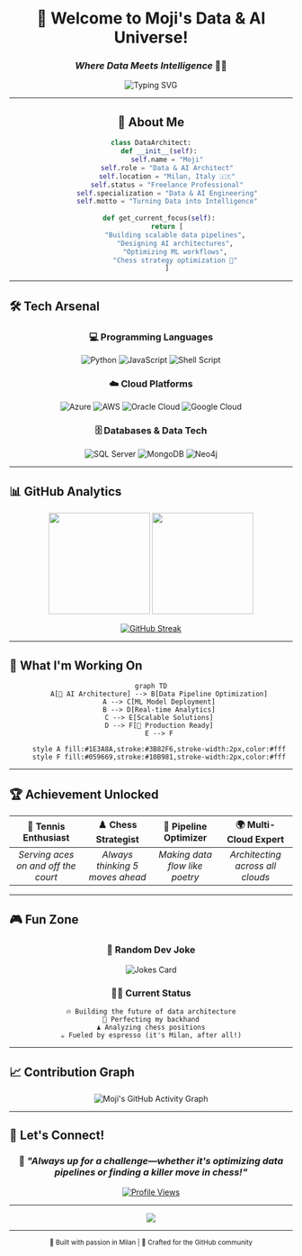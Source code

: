 <div align="center">
  
# 🚀 Welcome to Moji's Data & AI Universe! 
### *Where Data Meets Intelligence* 🧠✨

<img src="https://readme-typing-svg.herokuapp.com?font=Fira+Code&size=30&duration=3000&pause=1000&color=1E3A8A&vCenter=true&width=600&lines=Data+%26+AI+Architect;Freelance+Professional;Milan%2C+Italy+%F0%9F%87%AE%F0%9F%87%B9;Always+Up+for+a+Challenge!" alt="Typing SVG" />

</div>

---

<div align="center">
  
## 🎯 About Me

```python
class DataArchitect:
    def __init__(self):
        self.name = "Moji"
        self.role = "Data & AI Architect"
        self.location = "Milan, Italy 🇮🇹"
        self.status = "Freelance Professional"
        self.specialization = "Data & AI Engineering"
        self.motto = "Turning Data into Intelligence"
        
    def get_current_focus(self):
        return [
            "Building scalable data pipelines",
            "Designing AI architectures",
            "Optimizing ML workflows",
            "Chess strategy optimization 🏁"
        ]
```

</div>

---

## 🛠️ Tech Arsenal

<div align="center">

### 💻 Programming Languages
![Python](https://img.shields.io/badge/Python-3776AB?style=for-the-badge&logo=python&logoColor=white)
![JavaScript](https://img.shields.io/badge/JavaScript-F7DF1E?style=for-the-badge&logo=javascript&logoColor=black)
![Shell Script](https://img.shields.io/badge/Shell_Script-121011?style=for-the-badge&logo=gnu-bash&logoColor=white)

### ☁️ Cloud Platforms
![Azure](https://img.shields.io/badge/Microsoft_Azure-0089D0?style=for-the-badge&logo=microsoft-azure&logoColor=white)
![AWS](https://img.shields.io/badge/Amazon_AWS-232F3E?style=for-the-badge&logo=amazon-aws&logoColor=white)
![Oracle Cloud](https://img.shields.io/badge/Oracle_Cloud-F80000?style=for-the-badge&logo=oracle&logoColor=white)
![Google Cloud](https://img.shields.io/badge/Google_Cloud-4285F4?style=for-the-badge&logo=google-cloud&logoColor=white)

### 🗄️ Databases & Data Tech
![SQL Server](https://img.shields.io/badge/Microsoft_SQL_Server-CC2927?style=for-the-badge&logo=microsoft-sql-server&logoColor=white)
![MongoDB](https://img.shields.io/badge/MongoDB-4EA94B?style=for-the-badge&logo=mongodb&logoColor=white)
![Neo4j](https://img.shields.io/badge/Neo4j-008CC1?style=for-the-badge&logo=neo4j&logoColor=white)

</div>

---

## 📊 GitHub Analytics

<div align="center">
  
<img height="180em" src="https://github-readme-stats.vercel.app/api?username=mojiTMJ&show_icons=true&theme=tokyonight&include_all_commits=true&count_private=true&border_color=1E3A8A&title_color=1E3A8A&icon_color=3B82F6"/>
<img height="180em" src="https://github-readme-stats.vercel.app/api/top-langs/?username=mojiTMJ&layout=compact&theme=tokyonight&border_color=1E3A8A&title_color=1E3A8A"/>

</div>

<div align="center">
  
[![GitHub Streak](https://streak-stats.demolab.com?user=mojiTMJ&theme=tokyonight&border=1E3A8A&stroke=1E3A8A&ring=3B82F6&fire=F59E0B&currStreakLabel=1E3A8A)](https://git.io/streak-stats)

</div>

---

## 🎯 What I'm Working On

<div align="center">

```mermaid
graph TD
    A[🧠 AI Architecture] --> B[Data Pipeline Optimization]
    A --> C[ML Model Deployment]
    B --> D[Real-time Analytics]
    C --> E[Scalable Solutions]
    D --> F[🚀 Production Ready]
    E --> F
    
    style A fill:#1E3A8A,stroke:#3B82F6,stroke-width:2px,color:#fff
    style F fill:#059669,stroke:#10B981,stroke-width:2px,color:#fff
```

</div>

---

## 🏆 Achievement Unlocked

<div align="center">

| 🎾 Tennis Enthusiast | ♟️ Chess Strategist | 🔧 Pipeline Optimizer | 🌍 Multi-Cloud Expert |
|:---:|:---:|:---:|:---:|
| *Serving aces on and off the court* | *Always thinking 5 moves ahead* | *Making data flow like poetry* | *Architecting across all clouds* |

</div>

---

## 🎮 Fun Zone

<div align="center">

### 🎲 Random Dev Joke
![Jokes Card](https://readme-jokes.vercel.app/api?theme=tokyonight&borderColor=1E3A8A)

### 🏃‍♂️ Current Status
```
🔥 Building the future of data architecture
🎾 Perfecting my backhand
♟️ Analyzing chess positions
☕ Fueled by espresso (it's Milan, after all!)
```

</div>

---

## 📈 Contribution Graph

<div align="center">

![Moji's GitHub Activity Graph](https://github-readme-activity-graph.vercel.app/graph?username=mojiTMJ&theme=tokyo-night&bg_color=0D1117&color=1E3A8A&line=3B82F6&point=F59E0B&area=true&hide_border=true)

</div>

---

## 🤝 Let's Connect!

<div align="center">

### 💬 *"Always up for a challenge—whether it's optimizing data pipelines or finding a killer move in chess!"*

[![Profile Views](https://visitcount.itsvg.in/api?id=mojiTMJ&label=Profile%20Views&color=1&icon=5&pretty=true)](https://visitcount.itsvg.in)

---

<img src="https://capsule-render.vercel.app/api?type=waving&color=gradient&customColorList=0,2,2,5,30&height=100&section=footer&text=Thanks%20for%20visiting!&fontSize=16&fontColor=fff&animation=twinkling"/>

</div>

---

<div align="center">
  <sub>🚀 Built with passion in Milan | 🎯 Crafted for the GitHub community</sub>
</div>

<!--
## Hi there 👋
**mojiTMJ/mojiTMJ** is a ✨ _special_ ✨ repository because its `README.md` (this file) appears on your GitHub profile.

Here are some ideas to get you started:

- 🔭 I’m currently working on ...
- 🌱 I’m currently learning ...
- 👯 I’m looking to collaborate on ...
- 🤔 I’m looking for help with ...
- 💬 Ask me about ...
- 📫 How to reach me: ...
- 😄 Pronouns: ...
- ⚡ Fun fact: ...
-->
